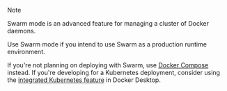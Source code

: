 > [!NOTE]
>
> Swarm mode is an advanced feature for managing a cluster of Docker daemons.
>
> Use Swarm mode if you intend to use Swarm as a production runtime environment.
> 
> If you're not planning on deploying with Swarm, use
> [Docker Compose](/compose/) instead.
> If you're developing for a Kubernetes deployment, consider using the
> [integrated Kubernetes feature](/manuals/desktop/features/kubernetes.md) in Docker Desktop.
